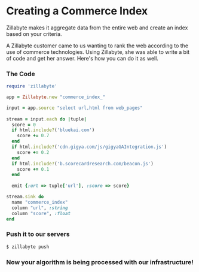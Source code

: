 # Creating a Commerce Index

Zillabyte makes it aggregate data from the entire web and create an index based on your criteria. 

A Zillabyte customer came to us wanting to rank the web according to the use of commerce technologies. Using Zillabyte, she was able to write a bit of code and get her answer. Here's how you can do it as well. 


### The Code
```ruby
require 'zillabyte'

app = Zillabyte.new "commerce_index_"

input = app.source "select url,html from web_pages"
  
stream = input.each do |tuple| 
  score = 0
  if html.include?('bluekai.com')
    score += 0.7
  end
  if html.include?('cdn.gigya.com/js/gigyaGAIntegration.js')
    score += 0.2
  end
  if html.include?('b.scorecardresearch.com/beacon.js')
    score += 0.1
  end
  
  emit {:url => tuple['url'], :score => score}

stream.sink do 
  name "commerce_index"
  column "url", :string
  column "score", :float
end
```

### Push it to our servers

```bash
$ zillabyte push
```

### Now your algorithm is being processed with our infrastructure!


